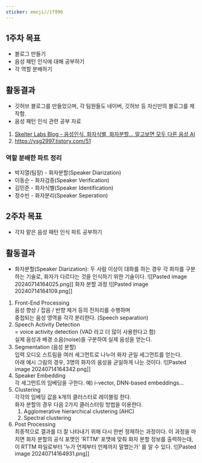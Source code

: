 ```yaml
---
sticker: emoji//1f996
---
```

## 1주차 목표
- 블로그 만들기
- 음성 패턴 인식에 대해 공부하기
- 각 역할 분배하기

## 활동결과
- 깃허브 블로그를 만들었으며, 각 팀원들도 네이버, 깃허브 등 자신만의 블로그를 제작함.
- 음성 패턴 인식 관련 공부 자료
1. [Skelter Labs Blog - 음성인식, 화자식별, 화자분할... 알고보면 모두 다른 음성 AI](https://www.skelterlabs.com/blog/speechai)
2. https://ysg2997.tistory.com/51

### 역할 분배한 파트 정리
- 박지열(팀장) - 화자분할(Speaker Diarization)
- 이동순 - 화자검증(Speaker Verification)
- 김민준 - 화자식별(Speaker Identification)
- 정수빈 - 화자분리(Speaker Seperation)



## 2주차 목표
- 각자 맡은 음성 패턴 인식 파트 공부하기

## 활동결과

- 화자분할(Speaker Diarization): 두 사람 이상이 대화를 하는 경우 각 화자를 구분하는 기술로, 화자가 다르다는 것을 인식하기 위한 기술이다.
![[Pasted image 20240714164025.png]]
화자 분할 과정
![[Pasted image 20240714164109.png]]
1. Front-End Processing  
	음성 향상 / 잡음 / 반향 제거 등의 전처리를 수행하며  
    중첩되는 음성 영역을 각각 분리한다. (Speech separation)
2. Speech Activity Detection  
    = voice activity detection (VAD 라고 더 많이 사용한다고 함)  
    실제 음성과 배경 소음(noise)을 구분하여 실제 음성을 얻는다.
3. Segmentation (음성 분할)  
	입력 오디오 스트림을 여러 세그먼트로 나누어 화자 균일 세그먼트를 얻는다.  
	아래 예시 그림의 경우, 3명의 화자의 음성을 균일하게 나눈 것이다.
	![[Pasted image 20240714164342.png]]
4. Speaker Embedding  
    각 세그먼트의 임베딩을 구한다. 예) i-vector, DNN-based embeddings…
5. Clustering  
    각각의 임베딩 값을 k개의 클러스터로 레이블링 한다.  
    화자 분할의 경우 다음 2가지 클러스터링 방법을 이용한다.
    1. Agglomerative hierarchical clustering (AHC)
    2. Spectral clustering
6.  Post Processing  
    최종적으로 결과를 더 잘 나타내기 위해 다시 한번 정제하는 과정이다.
    이 과정을 마치면 화자 분할의 공식 포맷인 'RTTM' 포맷에 맞춰 화자 분할 정보를 출력하는데, 이 RTTM 파일로부터 '누가 언제부터 언제까지 말했는가' 를 알 수 있다.
    ![[Pasted image 20240714164931.png]]
